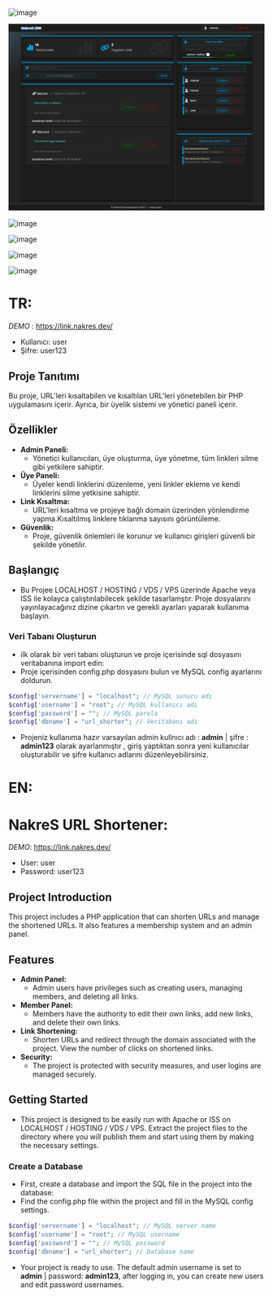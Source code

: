 ![image](https://github.com/NNakreSS/nakres_url_shorter/assets/87872407/68d3f84a-225f-474a-a8f0-2c8eee5655f8)

![full Page screenshot](image.png)

![image](https://github.com/NNakreSS/nakres_url_shorter/assets/87872407/74616f85-2873-4de7-886a-1bc039200cc3)

![image](https://github.com/NNakreSS/nakres_url_shorter/assets/87872407/a399130d-45c2-4427-83b8-2524473e5aad)

![image](https://github.com/NNakreSS/nakres_url_shorter/assets/87872407/bbf67005-b4e5-4fb7-97d1-5699449ff1cb)

![image](https://github.com/NNakreSS/nakres_url_shorter/assets/87872407/a76a7344-0b88-4ecb-b475-73dd261d0ab4)


# TR:

*DEMO* : https://link.nakres.dev/
- Kullanıcı: user
- Şifre: user123
## Proje Tanıtımı

Bu proje, URL'leri kısaltabilen ve kısaltılan URL'leri yönetebilen bir PHP uygulamasını içerir. Ayrıca, bir üyelik sistemi ve yönetici paneli içerir.

## Özellikler

- **Admin Paneli:**
  - Yönetici kullanıcıları, üye oluşturma, üye yönetme, tüm linkleri silme gibi yetkilere sahiptir.
- **Üye Paneli:**
  - Üyeler kendi linklerini düzenleme, yeni linkler ekleme ve kendi linklerini silme yetkisine sahiptir.
- **Link Kısaltma:**
  - URL'leri kısaltma ve projeye bağlı domain üzerinden yönlendirme yapma.Kısaltılmış linklere tıklanma sayısını görüntüleme.
- **Güvenlik:**
  - Proje, güvenlik önlemleri ile korunur ve kullanıcı girişleri güvenli bir şekilde yönetilir.
  
## Başlangıç

- Bu Projee LOCALHOST / HOSTİNG / VDS /  VPS üzerinde Apache veya ISS ile kolayca çalıştırılabilecek şekilde tasarlamştır. Proje dosyalarını yayınlayacağınız dizine çıkartın ve gerekli ayarları yaparak kullanıma başlayın.

### Veri Tabanı Oluşturun

- ilk olarak bir veri tabanı oluşturun ve proje içerisinde sql dosyasını veritabanına import edin:
- Proje içerisinden config.php dosyasını bulun ve MySQL config ayarlarını doldurun.
````php
$config['servername'] = "localhost"; // MySQL sunucu adı
$config['username'] = "root"; // MySQL kullanıcı adı
$config['password'] = ""; // MySQL parola
$config['dbname'] = "url_shorter"; // Veritabanı adı
````
- Projeniz kullanıma hazır varsayılan admin kullnıcı adı  : **admin** | şifre : **admin123** olarak ayarlanmıştır , giriş yaptıktan sonra yeni kullanıcılar oluşturabilir ve şifre kullanıcı adlarını düzenleyebilirsiniz.

# EN:

# NakreS URL Shortener:

*DEMO*: https://link.nakres.dev/
- User: user
- Password: user123
## Project Introduction

This project includes a PHP application that can shorten URLs and manage the shortened URLs. It also features a membership system and an admin panel.

## Features

- **Admin Panel:**
  - Admin users have privileges such as creating users, managing members, and deleting all links.
- **Member Panel:**
  - Members have the authority to edit their own links, add new links, and delete their own links.
- **Link Shortening:**
  - Shorten URLs and redirect through the domain associated with the project. View the number of clicks on shortened links.
- **Security:**
  - The project is protected with security measures, and user logins are managed securely.

## Getting Started

- This project is designed to be easily run with Apache or ISS on LOCALHOST / HOSTING / VDS / VPS. Extract the project files to the directory where you will publish them and start using them by making the necessary settings.

### Create a Database

- First, create a database and import the SQL file in the project into the database:
- Find the config.php file within the project and fill in the MySQL config settings.
````php
$config['servername'] = "localhost"; // MySQL server name
$config['username'] = "root"; // MySQL username
$config['password'] = ""; // MySQL password
$config['dbname'] = "url_shorter"; // Database name
````
- Your project is ready to use. The default admin username is set to **admin** | password: **admin123**, after logging in, you can create new users and edit password usernames.
